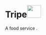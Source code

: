 # Tripe<img src="https://img.icons8.com/cotton/256/steak-rare--v1.png" style="width:45px; height:40px;">
A food service .
